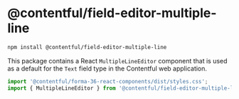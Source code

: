 # @contentful/field-editor-multiple-line

```bash
npm install @contentful/field-editor-multiple-line
```

This package contains a React `MultipleLineEditor` component that is used as a default for the `Text` field type in the Contentful web application.

```js
import '@contentful/forma-36-react-components/dist/styles.css';
import { MultipleLineEditor } from '@contentful/field-editor-multiple-line';
```
